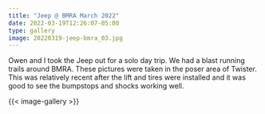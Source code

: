 ```yaml
---
title: "Jeep @ BMRA March 2022"
date: 2022-03-19T12:26:07-05:00
type: gallery
image: 20220319-jeep-bmra_03.jpg
---
```

Owen and I took the Jeep out for a solo day trip. We had a blast running trails around BMRA. These pictures were taken in the poser area of Twister. This was relatively recent after the lift and tires were installed and it was good to see the bumpstops and shocks working well. 

{{< image-gallery >}}